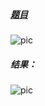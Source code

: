 ##### [题目](https://leetcode.cn/problems/8Zf90G/description/)
![pic](img.png)
##### 结果：
![pic](result.png)